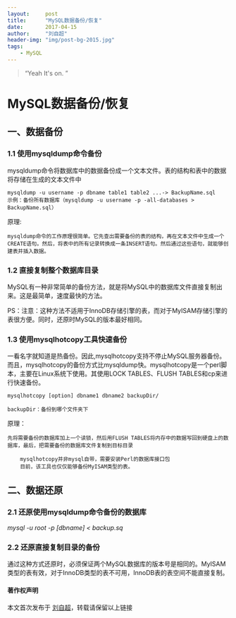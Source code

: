```yaml
---
layout:     post
title:      "MySQL数据备份/恢复"
date:       2017-04-15
author:     "刘自超"
header-img: "img/post-bg-2015.jpg"
tags:
    - MySQL
---
```


> “Yeah It's on. ”


# MySQL数据备份/恢复

## 一、数据备份

### 1.1 使用mysqldump命令备份

mysqldump命令将数据库中的数据备份成一个文本文件。表的结构和表中的数据将存储在生成的文本文件中

```
mysqldump -u username -p dbname table1 table2 ...-> BackupName.sql
示例：备份所有数据库（mysqldump -u username -p -all-databases > BackupName.sql）
```

原理:

```
mysqldump命令的工作原理很简单。它先查出需要备份的表的结构，再在文本文件中生成一个CREATE语句。然后，将表中的所有记录转换成一条INSERT语句。然后通过这些语句，就能够创建表并插入数据。
```

### 1.2 直接复制整个数据库目录

MySQL有一种非常简单的备份方法，就是将MySQL中的数据库文件直接复制出来。这是最简单，速度最快的方法。

PS：注意：这种方法不适用于InnoDB存储引擎的表，而对于MyISAM存储引擎的表很方便。同时，还原时MySQL的版本最好相同。

### 1.3 使用mysqlhotcopy工具快速备份

一看名字就知道是热备份。因此,mysqlhotcopy支持不停止MySQL服务器备份。而且，mysqlhotcopy的备份方式比mysqldump快。mysqlhotcopy是一个perl脚本，主要在Linux系统下使用。其使用LOCK TABLES、FLUSH TABLES和cp来进行快速备份。

```
mysqlhotcopy [option] dbname1 dbname2 backupDir/

backupDir：备份到哪个文件夹下
```

原理：

```
先将需要备份的数据库加上一个读锁，然后用FLUSH TABLES将内存中的数据写回到硬盘上的数据库，最后，把需要备份的数据库文件复制到目标目录

	mysqlhotcopy并非mysql自带，需要安装Perl的数据库接口包
	目前，该工具也仅仅能够备份MyISAM类型的表。
```

## 二、数据还原

### 2.1 还原使用mysqldump命令备份的数据库

*mysql -u root -p [dbname] < backup.sq*

### 2.2 还原直接复制目录的备份

通过这种方式还原时，必须保证两个MySQL数据库的版本号是相同的。MyISAM类型的表有效，对于InnoDB类型的表不可用，InnoDB表的表空间不能直接复制。



#### 著作权声明

本文首次发布于 [刘自超](https://bigdatajava.github.io/blogspot/)，转载请保留以上链接
